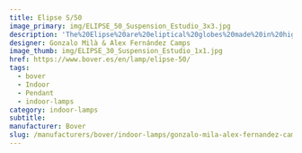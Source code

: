 ```yaml
---
title: Elipse S/50
image_primary: img/ELIPSE_50_Suspension_Estudio_3x3.jpg
description: 'The%20Elipse%20are%20eliptical%20globes%20made%20in%20high%20density%20polyurethane.%20Its%20main%20features%20are%20%3A%20hermetic%2C%20easy%20washable%20and%20hard%20to%20break.%20Available%20in%20two%20different%20sizes%2C%20they%20offer%20a%20sifted%20light%20ideal%20for%20public%20spaces%20or%20hotels.%0A%0A'
designer: Gonzalo Milà & Alex Fernández Camps
image_thumb: img/ELIPSE_30_Suspension_Estudio_1x1.jpg
href: https://www.bover.es/en/lamp/elipse-50/
tags:
  - bover
  - Indoor
  - Pendant
  - indoor-lamps
category: indoor-lamps
subtitle:
manufacturer: Bover
slug: /manufacturers/bover/indoor-lamps/gonzalo-mila-alex-fernandez-camps-elipse-s-50
---
```

